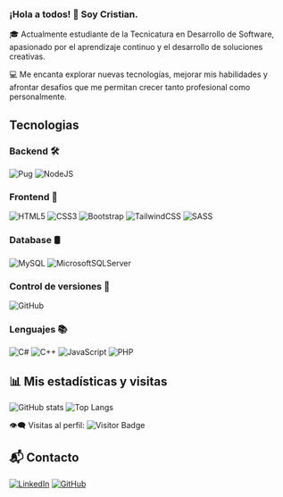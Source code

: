 ### ¡Hola a todos! 👋 Soy Cristian.

🎓 Actualmente estudiante de la Tecnicatura en Desarrollo de Software, apasionado por el aprendizaje continuo y el desarrollo de soluciones creativas.  

💻 Me encanta explorar nuevas tecnologías, mejorar mis habilidades y afrontar desafíos que me permitan crecer tanto profesional como personalmente.


## Tecnologias
### Backend 🛠️
![Pug](https://img.shields.io/badge/Pug-FFF?style=for-the-badge&logo=pug&logoColor=A86454)
![NodeJS](https://img.shields.io/badge/node.js-6DA55F?style=for-the-badge&logo=node.js&logoColor=white)

### Frontend 🎨
![HTML5](https://img.shields.io/badge/html5-%23E34F26.svg?style=for-the-badge&logo=html5&logoColor=white)
![CSS3](https://img.shields.io/badge/css3-%231572B6.svg?style=for-the-badge&logo=css3&logoColor=white)
![Bootstrap](https://img.shields.io/badge/bootstrap-%238511FA.svg?style=for-the-badge&logo=bootstrap&logoColor=white)
![TailwindCSS](https://img.shields.io/badge/tailwindcss-%2338B2AC.svg?style=for-the-badge&logo=tailwind-css&logoColor=white)
![SASS](https://img.shields.io/badge/SASS-hotpink.svg?style=for-the-badge&logo=SASS&logoColor=white)

### Database 🛢
![MySQL](https://img.shields.io/badge/mysql-%2300f.svg?style=for-the-badge&logo=mysql&logoColor=white)
![MicrosoftSQLServer](https://img.shields.io/badge/Microsoft%20SQL%20Server-CC2927?style=for-the-badge&logo=microsoft%20sql%20server&logoColor=white)

### Control de versiones 🧰
![GitHub](https://img.shields.io/badge/github-%23121011.svg?style=for-the-badge&logo=github&logoColor=white)

### Lenguajes 📚
![C#](https://img.shields.io/badge/c%23-%23239120.svg?style=for-the-badge&logo=csharp&logoColor=white)
![C++](https://img.shields.io/badge/c++-%2300599C.svg?style=for-the-badge&logo=c%2B%2B&logoColor=white)
![JavaScript](https://img.shields.io/badge/javascript-%23323330.svg?style=for-the-badge&logo=javascript&logoColor=%23F7DF1E)
![PHP](https://img.shields.io/badge/php-%23777BB4.svg?style=for-the-badge&logo=php&logoColor=white)


## 📊 Mis estadísticas y visitas
![GitHub stats](https://github-readme-stats.vercel.app/api?username=csoria30&show_icons=true&theme=dracula)
![Top Langs](https://github-readme-stats.vercel.app/api/top-langs/?username=csoria30&layout=compact&show_icons=true&theme=dracula)

👁️‍🗨️ Visitas al perfil:
![Visitor Badge](https://komarev.com/ghpvc/?username=csoria30&style=for-the-badge)





## 📬 Contacto
[![LinkedIn](https://img.shields.io/badge/LinkedIn-%231E77B5.svg?&style=for-the-badge&logo=linkedin&logoColor=white)](https://linkedin.com/in/cristian-soria-43343b214)
[![GitHub](https://img.shields.io/badge/GitHub-%23121011.svg?&style=for-the-badge&logo=github&logoColor=white)](https://github.com/csoria30)
